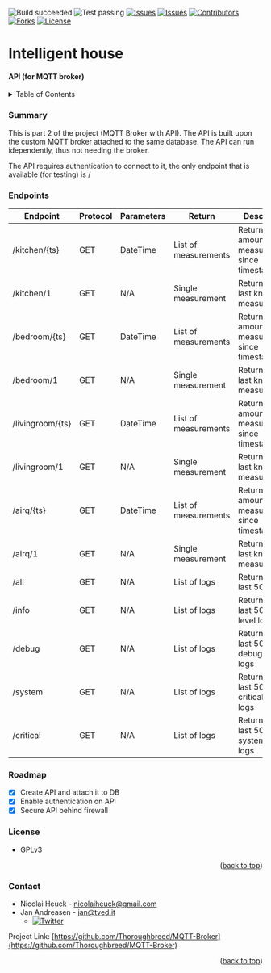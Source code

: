 ![Build succeeded][build-shield]
![Test passing][test-shield]
[![Issues][issues-shield]][issues-url]
[![Issues][closed-shield]][issues-url]
[![Contributors][contributors-shield]][contributors-url]
[![Forks][forks-shield]][forks-url]
[![License][license-shield]][license-url]

# Intelligent house
#### API (for MQTT broker)
<!-- TABLE OF CONTENTS -->
<details>
  <summary>Table of Contents</summary>
  <ol>
    <li><a href="#summary">Summary</a></li>
    <li><a href="#roadmap">Roadmap</a></li>
    <li><a href="#endpoints">Endpoints</a></li>
    <li><a href="#license">License</a></li>
    <li><a href="#contact">Contact</a></li>
  </ol>
</details>

### Summary
This is part 2 of the project (MQTT Broker with API).
The API is built upon the custom MQTT broker attached to the same database.
The API can run idependently, thus not needing the broker.

The API requires authentication to connect to it, the only endpoint that is available (for testing) is /

### Endpoints
| Endpoint | Protocol | Parameters |  Return | Description |
|-|-|-|-|-|
| /kitchen/{ts} | GET | DateTime | List of measurements | Returns *n* amount of measurements since timestamp |
| /kitchen/1 | GET | N/A | Single measurement | Returns the last known measurement |
| /bedroom/{ts} | GET | DateTime | List of measurements | Returns *n* amount of measurements since timestamp |
| /bedroom/1 | GET | N/A | Single measurement | Returns the last known measurement |
| /livingroom/{ts} | GET | DateTime | List of measurements | Returns *n* amount of measurements since timestamp |
| /livingroom/1 | GET | N/A | Single measurement | Returns the last known measurement |
| /airq/{ts} | GET | DateTime | List of measurements | Returns *n* amount of measurements since timestamp |
| /airq/1 | GET | N/A | Single measurement | Returns the last known measurement |
| /all | GET | N/A | List of logs | Returns the last 50 logs |
| /info | GET | N/A | List of logs | Returns the last 50 info-level logs |
| /debug | GET | N/A | List of logs | Returns the last 50 debug-level logs |
| /system | GET | N/A | List of logs | Returns the last 50 critical-level logs |
| /critical | GET | N/A | List of logs | Returns the last 50 system-level logs |


### Roadmap
- [X] Create API and attach it to DB
- [X] Enable authentication on API
- [X] Secure API behind firewall

### License
* GPLv3
<p align="right">(<a href="#top">back to top</a>)</p>

### Contact
- Nicolai Heuck - nicolaiheuck@gmail.com
- Jan Andreasen - jan@tved.it
  - [![Twitter][twitter-shield]][twitter-url]

Project Link: [https://github.com/Thoroughbreed/MQTT-Broker](https://github.com/Thoroughbreed/MQTT-Broker)
<p align="right">(<a href="#top">back to top</a>)</p>


<!-- MARKDOWN LINKS & IMAGES -->
<!-- https://www.markdownguide.org/basic-syntax/#reference-style-links -->
[build-shield]: https://img.shields.io/badge/Build-passed-brightgreen.svg
[test-shield]: https://img.shields.io/badge/Tests-passed-brightgreen.svg
[contributors-shield]: https://img.shields.io/github/contributors/Thoroughbreed/MQTT-Broker.svg?style=badge
[contributors-url]: https://github.com/Thoroughbreed/MQTT-Broker/graphs/contributors
[forks-shield]: https://img.shields.io/github/forks/Thoroughbreed/MQTT-Broker.svg?style=badge
[forks-url]: https://github.com/Thoroughbreed/MQTT-Broker/network/members
[issues-shield]: https://img.shields.io/github/issues/Thoroughbreed/MQTT-Broker.svg?style=badge
[closed-shield]: https://img.shields.io/github/issues-closed/Thoroughbreed/MQTT-Broker?label=%20
[issues-url]: https://github.com/Thoroughbreed/MQTT-Broker/issues
[license-shield]: https://img.shields.io/github/license/Thoroughbreed/MQTT-Broker.svg?style=badge
[license-url]: https://github.com/Thoroughbreed/MQTT-Broker/blob/master/LICENSE
[twitter-shield]: https://img.shields.io/twitter/follow/andreasen_jan?style=social
[twitter-url]: https://twitter.com/andreasen_jan
